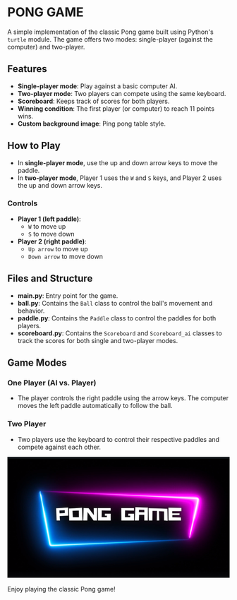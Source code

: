 # PONG GAME

A simple implementation of the classic Pong game built using Python's `turtle` module. The game offers two modes: single-player (against the computer) and two-player.

## Features
- **Single-player mode**: Play against a basic computer AI.
- **Two-player mode**: Two players can compete using the same keyboard.
- **Scoreboard**: Keeps track of scores for both players.
- **Winning condition**: The first player (or computer) to reach 11 points wins.
- **Custom background image**: Ping pong table style.

## How to Play
- In **single-player mode**, use the up and down arrow keys to move the paddle.
- In **two-player mode**, Player 1 uses the `W` and `S` keys, and Player 2 uses the up and down arrow keys.
  
### Controls
- **Player 1 (left paddle)**:
  - `W` to move up
  - `S` to move down
- **Player 2 (right paddle)**:
  - `Up arrow` to move up
  - `Down arrow` to move down

## Files and Structure

- **main.py**: Entry point for the game.
- **ball.py**: Contains the `Ball` class to control the ball's movement and behavior.
- **paddle.py**: Contains the `Paddle` class to control the paddles for both players.
- **scoreboard.py**: Contains the `Scoreboard` and `Scoreboard_ai` classes to track the scores for both single and two-player modes.

## Game Modes
### One Player (AI vs. Player)
- The player controls the right paddle using the arrow keys. The computer moves the left paddle automatically to follow the ball.
  
### Two Player
- Two players use the keyboard to control their respective paddles and compete against each other.


![Gameplay Screenshot](pingpong(1).png)


Enjoy playing the classic Pong game!
